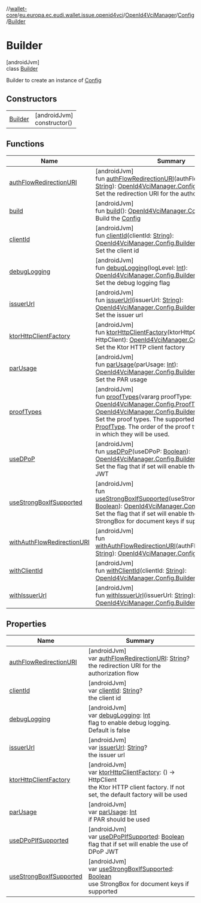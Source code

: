 //[wallet-core](../../../../../index.md)/[eu.europa.ec.eudi.wallet.issue.openid4vci](../../../index.md)/[OpenId4VciManager](../../index.md)/[Config](../index.md)/[Builder](index.md)

# Builder

[androidJvm]\
class [Builder](index.md)

Builder to create an instance of [Config](../index.md)

## Constructors

|                        |                               |
|------------------------|-------------------------------|
| [Builder](-builder.md) | [androidJvm]<br>constructor() |

## Functions

| Name                                                              | Summary                                                                                                                                                                                                                                                                                                                                           |
|-------------------------------------------------------------------|---------------------------------------------------------------------------------------------------------------------------------------------------------------------------------------------------------------------------------------------------------------------------------------------------------------------------------------------------|
| [authFlowRedirectionURI](auth-flow-redirection-u-r-i.md)          | [androidJvm]<br>fun [authFlowRedirectionURI](auth-flow-redirection-u-r-i.md)(authFlowRedirectionURI: [String](https://kotlinlang.org/api/latest/jvm/stdlib/kotlin/-string/index.html)): [OpenId4VciManager.Config.Builder](index.md)<br>Set the redirection URI for the authorization flow                                                        |
| [build](build.md)                                                 | [androidJvm]<br>fun [build](build.md)(): [OpenId4VciManager.Config](../index.md)<br>Build the [Config](../index.md)                                                                                                                                                                                                                               |
| [clientId](client-id.md)                                          | [androidJvm]<br>fun [clientId](client-id.md)(clientId: [String](https://kotlinlang.org/api/latest/jvm/stdlib/kotlin/-string/index.html)): [OpenId4VciManager.Config.Builder](index.md)<br>Set the client id                                                                                                                                       |
| [debugLogging](debug-logging.md)                                  | [androidJvm]<br>fun [debugLogging](debug-logging.md)(logLevel: [Int](https://kotlinlang.org/api/latest/jvm/stdlib/kotlin/-int/index.html)): [OpenId4VciManager.Config.Builder](index.md)<br>Set the debug logging flag                                                                                                                            |
| [issuerUrl](issuer-url.md)                                        | [androidJvm]<br>fun [issuerUrl](issuer-url.md)(issuerUrl: [String](https://kotlinlang.org/api/latest/jvm/stdlib/kotlin/-string/index.html)): [OpenId4VciManager.Config.Builder](index.md)<br>Set the issuer url                                                                                                                                   |
| [ktorHttpClientFactory](ktor-http-client-factory.md)              | [androidJvm]<br>fun [ktorHttpClientFactory](ktor-http-client-factory.md)(ktorHttpClientFactory: () -&gt; HttpClient): [OpenId4VciManager.Config.Builder](index.md)<br>Set the Ktor HTTP client factory                                                                                                                                            |
| [parUsage](par-usage.md)                                          | [androidJvm]<br>fun [parUsage](par-usage.md)(parUsage: [Int](https://kotlinlang.org/api/latest/jvm/stdlib/kotlin/-int/index.html)): [OpenId4VciManager.Config.Builder](index.md)<br>Set the PAR usage                                                                                                                                             |
| [proofTypes](proof-types.md)                                      | [androidJvm]<br>fun [proofTypes](proof-types.md)(vararg proofType: [OpenId4VciManager.Config.ProofType](../-proof-type/index.md)): [OpenId4VciManager.Config.Builder](index.md)<br>Set the proof types. The supported proof types are [ProofType](../-proof-type/index.md). The order of the proof types is the order in which they will be used. |
| [useDPoP](use-d-po-p.md)                                          | [androidJvm]<br>fun [useDPoP](use-d-po-p.md)(useDPoP: [Boolean](https://kotlinlang.org/api/latest/jvm/stdlib/kotlin/-boolean/index.html)): [OpenId4VciManager.Config.Builder](index.md)<br>Set the flag that if set will enable the use of DPoP JWT                                                                                               |
| [useStrongBoxIfSupported](use-strong-box-if-supported.md)         | [androidJvm]<br>fun [useStrongBoxIfSupported](use-strong-box-if-supported.md)(useStrongBoxIfSupported: [Boolean](https://kotlinlang.org/api/latest/jvm/stdlib/kotlin/-boolean/index.html)): [OpenId4VciManager.Config.Builder](index.md)<br>Set the flag that if set will enable the use of StrongBox for document keys if supported              |
| [withAuthFlowRedirectionURI](with-auth-flow-redirection-u-r-i.md) | [androidJvm]<br>fun [withAuthFlowRedirectionURI](with-auth-flow-redirection-u-r-i.md)(authFlowRedirectionURI: [String](https://kotlinlang.org/api/latest/jvm/stdlib/kotlin/-string/index.html)): [OpenId4VciManager.Config.Builder](index.md)                                                                                                     |
| [withClientId](with-client-id.md)                                 | [androidJvm]<br>fun [withClientId](with-client-id.md)(clientId: [String](https://kotlinlang.org/api/latest/jvm/stdlib/kotlin/-string/index.html)): [OpenId4VciManager.Config.Builder](index.md)                                                                                                                                                   |
| [withIssuerUrl](with-issuer-url.md)                               | [androidJvm]<br>fun [withIssuerUrl](with-issuer-url.md)(issuerUrl: [String](https://kotlinlang.org/api/latest/jvm/stdlib/kotlin/-string/index.html)): [OpenId4VciManager.Config.Builder](index.md)                                                                                                                                                |

## Properties

| Name                                                      | Summary                                                                                                                                                                                                           |
|-----------------------------------------------------------|-------------------------------------------------------------------------------------------------------------------------------------------------------------------------------------------------------------------|
| [authFlowRedirectionURI](auth-flow-redirection-u-r-i.md)  | [androidJvm]<br>var [authFlowRedirectionURI](auth-flow-redirection-u-r-i.md): [String](https://kotlinlang.org/api/latest/jvm/stdlib/kotlin/-string/index.html)?<br>the redirection URI for the authorization flow |
| [clientId](client-id.md)                                  | [androidJvm]<br>var [clientId](client-id.md): [String](https://kotlinlang.org/api/latest/jvm/stdlib/kotlin/-string/index.html)?<br>the client id                                                                  |
| [debugLogging](debug-logging.md)                          | [androidJvm]<br>var [debugLogging](debug-logging.md): [Int](https://kotlinlang.org/api/latest/jvm/stdlib/kotlin/-int/index.html)<br>flag to enable debug logging. Default is false                                |
| [issuerUrl](issuer-url.md)                                | [androidJvm]<br>var [issuerUrl](issuer-url.md): [String](https://kotlinlang.org/api/latest/jvm/stdlib/kotlin/-string/index.html)?<br>the issuer url                                                               |
| [ktorHttpClientFactory](ktor-http-client-factory.md)      | [androidJvm]<br>var [ktorHttpClientFactory](ktor-http-client-factory.md): () -&gt; HttpClient<br>the Ktor HTTP client factory. If not set, the default factory will be used                                       |
| [parUsage](par-usage.md)                                  | [androidJvm]<br>var [parUsage](par-usage.md): [Int](https://kotlinlang.org/api/latest/jvm/stdlib/kotlin/-int/index.html)<br>if PAR should be used                                                                 |
| [useDPoPIfSupported](use-d-po-p-if-supported.md)          | [androidJvm]<br>var [useDPoPIfSupported](use-d-po-p-if-supported.md): [Boolean](https://kotlinlang.org/api/latest/jvm/stdlib/kotlin/-boolean/index.html)<br>flag that if set will enable the use of DPoP JWT      |
| [useStrongBoxIfSupported](use-strong-box-if-supported.md) | [androidJvm]<br>var [useStrongBoxIfSupported](use-strong-box-if-supported.md): [Boolean](https://kotlinlang.org/api/latest/jvm/stdlib/kotlin/-boolean/index.html)<br>use StrongBox for document keys if supported |
